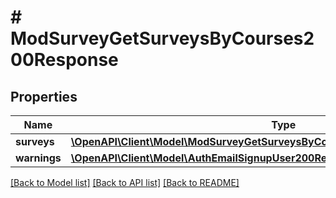 # # ModSurveyGetSurveysByCourses200Response

## Properties

Name | Type | Description | Notes
------------ | ------------- | ------------- | -------------
**surveys** | [**\OpenAPI\Client\Model\ModSurveyGetSurveysByCourses200ResponseSurveysInner[]**](ModSurveyGetSurveysByCourses200ResponseSurveysInner.md) |  |
**warnings** | [**\OpenAPI\Client\Model\AuthEmailSignupUser200ResponseWarningsInner[]**](AuthEmailSignupUser200ResponseWarningsInner.md) |  | [optional]

[[Back to Model list]](../../README.md#models) [[Back to API list]](../../README.md#endpoints) [[Back to README]](../../README.md)
